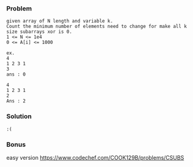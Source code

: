 ### Problem
```
given array of N length and variable k.
Count the minimum number of elements need to change for make all k size subarrays xor is 0. 
1 <= N <= 1e4
0 <= A[i] <= 1000

ex.
4
1 2 3 1
3
ans : 0

4
1 2 3 1
2 
Ans : 2
```

### Solution
```
:(
```

### Bonus
easy version https://www.codechef.com/COOK129B/problems/CSUBS
